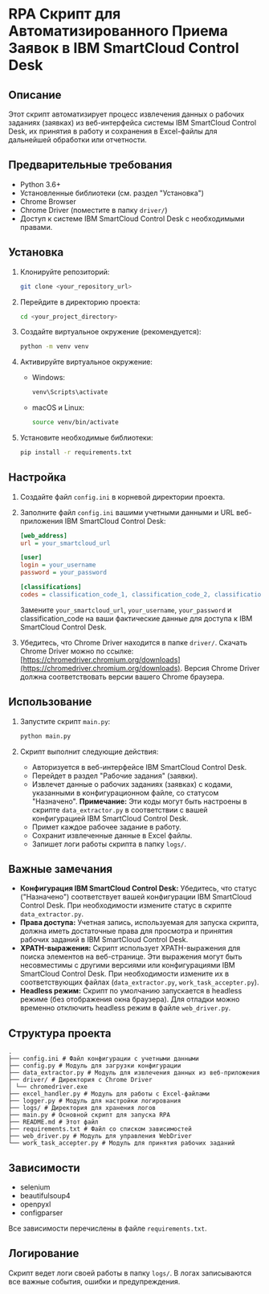 # RPA Скрипт для Автоматизированного Приема Заявок в IBM SmartCloud Control Desk

## Описание

Этот скрипт автоматизирует процесс извлечения данных о рабочих заданиях (заявках) из веб-интерфейса системы IBM SmartCloud Control Desk, их принятия в работу и сохранения в Excel-файлы для дальнейшей обработки или отчетности.

## Предварительные требования

*   Python 3.6+
*   Установленные библиотеки (см. раздел "Установка")
*   Chrome Browser
*   Chrome Driver (поместите в папку `driver/`)
*   Доступ к системе IBM SmartCloud Control Desk с необходимыми правами.

## Установка

1.  Клонируйте репозиторий:

    ```bash
    git clone <your_repository_url>
    ```

2.  Перейдите в директорию проекта:

    ```bash
    cd <your_project_directory>
    ```

3.  Создайте виртуальное окружение (рекомендуется):

    ```bash
    python -m venv venv
    ```

4.  Активируйте виртуальное окружение:

    *   Windows:

        ```bash
        venv\Scripts\activate
        ```

    *   macOS и Linux:

        ```bash
        source venv/bin/activate
        ```

5.  Установите необходимые библиотеки:

    ```bash
    pip install -r requirements.txt
    ```

## Настройка

1.  Создайте файл `config.ini` в корневой директории проекта.
2.  Заполните файл `config.ini` вашими учетными данными и URL веб-приложения IBM SmartCloud Control Desk:

    ```ini
    [web_address]
    url = your_smartcloud_url

    [user]
    login = your_username
    password = your_password

    [classifications]
    codes = classification_code_1, classification_code_2, classification_code_N.
    ```

    Замените `your_smartcloud_url`, `your_username`, `your_password` и classification_code на ваши фактические данные для доступа к IBM SmartCloud Control Desk.
3.  Убедитесь, что Chrome Driver находится в папке `driver/`.  Скачать Chrome Driver можно по ссылке: [https://chromedriver.chromium.org/downloads](https://chromedriver.chromium.org/downloads).  Версия Chrome Driver должна соответствовать версии вашего Chrome браузера.

## Использование

1.  Запустите скрипт `main.py`:

    ```bash
    python main.py
    ```

2.  Скрипт выполнит следующие действия:

    *   Авторизуется в веб-интерфейсе IBM SmartCloud Control Desk.
    *   Перейдет в раздел "Рабочие задания" (заявки).
    *   Извлечет данные о рабочих заданиях (заявках) с кодами, указанными в конфигурационном файле, со статусом "Назначено".  **Примечание:** Эти коды могут быть настроены в скрипте `data_extractor.py` в соответствии с вашей конфигурацией IBM SmartCloud Control Desk.
    *   Примет каждое рабочее задание в работу.
    *   Сохранит извлеченные данные в Excel файлы.
    *   Запишет логи работы скрипта в папку `logs/`.

## Важные замечания

*   **Конфигурация IBM SmartCloud Control Desk:**  Убедитесь, что статус ("Назначено") соответствует вашей конфигурации IBM SmartCloud Control Desk.  При необходимости измените статус в скрипте `data_extractor.py`.
*   **Права доступа:**  Учетная запись, используемая для запуска скрипта, должна иметь достаточные права для просмотра и принятия рабочих заданий в IBM SmartCloud Control Desk.
*   **XPATH-выражения:**  Скрипт использует XPATH-выражения для поиска элементов на веб-странице.  Эти выражения могут быть несовместимы с другими версиями или конфигурациями IBM SmartCloud Control Desk.  При необходимости измените их в соответствующих файлах (`data_extractor.py`, `work_task_accepter.py`).
*   **Headless режим:** Скрипт по умолчанию запускается в headless режиме (без отображения окна браузера).  Для отладки можно временно отключить headless режим в файле `web_driver.py`.

## Структура проекта

```
.
├── config.ini # Файл конфигурации с учетными данными
├── config.py # Модуль для загрузки конфигурации
├── data_extractor.py # Модуль для извлечения данных из веб-приложения
├── driver/ # Директория с Chrome Driver
│ └── chromedriver.exe
├── excel_handler.py # Модуль для работы с Excel-файлами
├── logger.py # Модуль для настройки логирования
├── logs/ # Директория для хранения логов
├── main.py # Основной скрипт для запуска RPA
├── README.md # Этот файл
├── requirements.txt # Файл со списком зависимостей
├── web_driver.py # Модуль для управления WebDriver
└── work_task_accepter.py # Модуль для принятия рабочих заданий
```


## Зависимости

*   selenium
*   beautifulsoup4
*   openpyxl
*   configparser

Все зависимости перечислены в файле `requirements.txt`.

## Логирование

Скрипт ведет логи своей работы в папку `logs/`.  В логах записываются все важные события, ошибки и предупреждения.
